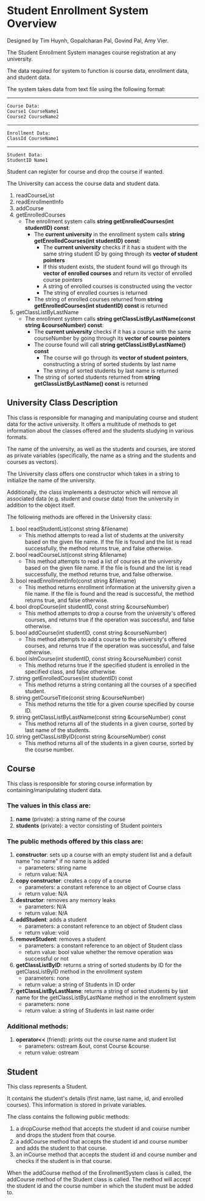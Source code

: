 # Student Enrollment System Overview
Designed by Tim Huynh, Gopalcharan Pal, Govind Pal, Amy Vier.

The Student Enrollment System manages course registration at any university.

The data required for system to function is course data, enrollment data, and student data.

The system takes data from text file using the following format:

-----------------------------
    Course Data:
    Course1 CourseName1
    Course2 CourseName2
-----------------------------
    Enrollment Data:
    ClassId CourseName1
-----------------------------
    Student Data:
    StudentID Name1
    
Student can register for course and drop the course if wanted. 

The University can access the course data and student data.

1. readCourseList
2. readEnrollmentInfo
3. addCourse
4. getEnrolledCourses
    * The enrollment system calls **string getEnrolledCourses(int studentID) const**:
        * The **current university** in the enrollment system calls **string getEnrolledCourses(int studentID) const**:
            * The **current university** checks if it has a student with the same string student ID by going through its **vector of student pointers**
            * If this student exists, the student found will go through its **vector of enrolled courses** and return its vector of enrolled course pointers
            * A string of enrolled courses is constructed using the vector
            * The string of enrolled courses is returned
        * The string of enrolled courses returned from **string getEnrolledCourses(int studentID) const** is returned
5. getClassListByLastName
    * The enrollment system calls **string getClassListByLastName(const string &courseNumber) const**:
        * The **current university** checks if it has a course with the same courseNumber by going through its **vector of course pointers**
        * The course found will call **string getClassListByLastName() const**
            * The course will go through its **vector of student pointers**, constructing a string of sorted students by last name
            * The string of sorted students by last name is returned
        * The string of sorted students returned from **string getClassListByLastName() const** is returned



## University Class Description
This class is responsible for managing and manipulating course and student data for the active university. It offers a multitude of methods to get information about the classes offered and the students studying in various formats.

The name of the university, as well as the students and courses, are stored as private variables (specifically, the name as a string and the students and courses as vectors).

The University class offers one constructor which takes in a string to initialize the name of the university.

Additionally, the class implements a destructor which will remove all associated data (e.g. student and course data) from the university in addition to the object itself.

The following methods are offered in the University class:
1. bool readStudentList(const string &filename)
    * This method attempts to read a list of students at the university based on the given file name. If the file is found and the list is read successfully, the method returns true, and false otherwise.
2. bool readCourseList(const string &filename)
    * This method attempts to read a list of courses at the university based on the given file name. If the file is found and the list is read successfully, the method returns true, and false otherwise.
3. bool readEnrollmentInfo(const string &filename)
    * This method returns enrollment information at the university given a file name. If the file is found and the read is successful, the method returns true, and false otherwise.
4. bool dropCourse(int studentID, const string &courseNumber)
    * This method attempts to drop a course from the university's offered courses, and returns true if the operation was successful, and false otherwise.
5. bool addCourse(int studentID, const string &courseNumber)
    * This method attempts to add a course to the university's offered courses, and returns true if the operation was successful, and false otherwise.
6. bool isInCourse(int studentID, const string &courseNumber) const
    * This method returns true if the specified student is enrolled in the specified class, and false otherwise.
7. string getEnrolledCourses(int studentID) const
    * This method returns a string contaning all the courses of a specified student. 
8. string getCourseTitle(const string &courseNumber)
    * This method returns the title for a given course specified by course ID.
9. string getClassListByLastName(const string &courseNumber) const
    * This method returns all of the students in a given course, sorted by last name of the students.
10. string getClassListByID(const string &courseNumber) const
    * This method returns all of the students in a given course, sorted by the course number.

## Course
This class is responsible for storing course information by containing/manipulating student data. 

### The values in this class are:
1. **name** (private): a string name of the course
2. **students** (private): a vector consisting of Student pointers

### The public methods offered by this class are:
1. **constructor**: sets up a course with an empty student list and a default name "no name" if no name is added
    * parameters: string name
    * return value: N/A
2. **copy constructor**: creates a copy of a course
    * parameters: a constant reference to an object of Course class
    * return value: N/A
3. **destructor**: removes any memory leaks
    * parameters: N/A
    * return value: N/A
4. **addStudent**: adds a student
    * parameters: a constant reference to an object of Student class
    * return value: void
5. **removeStudent**: removes a student
    * parameters: a constant reference to an object of Student class
    * return value: bool value whether the remove operation was successful or not
6. **getClassListByID**: returns a string of sorted students by ID for the getClassListByID method in the enrollment system
    * parameters: none
    * return value: a string of Students in ID order
7. **getClassListByLastName**: returns a string of sorted students by last name for the getClassListByLastName method in the enrollment system
    * parameters: none
    * return value: a string of Students in last name order

### Additional methods:
1. **operator<<** (friend): prints out the course name and student list
    * parameters: ostream &out, const Course &course 
    * return value: ostream

## Student

This class represents a Student.

It contains the student's details (first name, last name, id, and enrolled courses). This information is stored in private variables.

The class contains the following public methods:
1. a dropCourse method that accepts the student id and course number and drops the student from that course.
2. a addCourse method that accepts the student id and course number and adds the student to that course.
3. an inCourse method that accepts the student id and course number and checks if the student is in that course.

When the addCourse method of the EnrollmentSystem class is called, the addCourse method of the Student class is called. The method will accept the student id and the course number in which the student must be added to.
